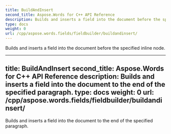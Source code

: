 ```yaml
---
title: BuildAndInsert
second_title: Aspose.Words for C++ API Reference
description: Builds and inserts a field into the document before the specified inline node. 
type: docs
weight: 0
url: /cpp/aspose.words.fields/fieldbuilder/buildandinsert/
---
```


Builds and inserts a field into the document before the specified inline node. 

---
title: BuildAndInsert
second_title: Aspose.Words for C++ API Reference
description: Builds and inserts a field into the document to the end of the specified paragraph. 
type: docs
weight: 0
url: /cpp/aspose.words.fields/fieldbuilder/buildandinsert/
---

Builds and inserts a field into the document to the end of the specified paragraph. 

